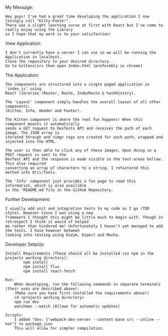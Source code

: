 My Message:

	Hey guys! I've had a great time developing the application I now lovingly call "Kitty-Paste!".
	There was a slight learning curve at first with React but I've come to really enjoy using the Library
	so I hope that my work is to your satisfaction!



View Application:

	I don't currently have a server I can use so we will be running the Application in localhost.
	Clone the repository to your desired directory.
	Go to kittens/src then open Index.html (preferebly in chrome)



The Application:

	The components are structured into a single paged application in 'index.js' using
	React libraries (Router, Route, IndexRoute & hashHistory).

	The 'Layout' component simply handles the overall layout of all other components:
	(Kitten, Info, Header and Footer).

	The Kitten component is where the real fun happens! When this component mounts it automatically
	sends a GET request to DevTests API and receives the path of each image. The JSON array is
	iterated through and <img> tags are created for each path, wrapped and injected into the HTML.

	The user is then able to click any of these images. Upon doing so a POST request is sent to the
	DevTest API and the response is made visible in the text-areas bellow. This also required
	converting an array of characters to a string. I refactored this method into Util/Tools.

	The 'Info' component just provides a fun page to read this information, which is also availible
	in the 'README.md'file in the GitHub Repository.



Further Development:

	I usually add unit and integration tests to my code as I go (TDD style). However since I was using a new
	framework I thought this might be little much to begin with. Though in retrospect I think it would of helped
	me rather than hindered me! Unfortunately I haven't yet managed to add the tests. I have however between
	looking into testing using Enzym, Expect and Mocha.



Developer SetpUp:

	Install Requirements (These should all be installed via npm in the projects working directory):
			npm install
			npm install flux
			npm install react-fetch

	Run:
		When developing, run the following commands in separate terminals (their uses are described above):
		(Make sure you have first installed the requirements above!)
		cd <projects working directory>
		npm run dev
		watchman --watch (Allows for automatic updates)

	Scripts:
		I added "dev: {"webpack-dev-server --content-base src --inline --hot"} to package.json
		This will allow for simpler compilation.
